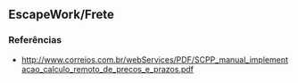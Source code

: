 ## EscapeWork/Frete

### Referências 

- http://www.correios.com.br/webServices/PDF/SCPP_manual_implementacao_calculo_remoto_de_precos_e_prazos.pdf